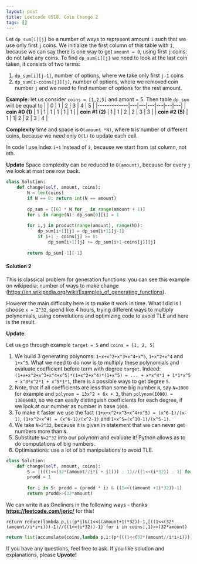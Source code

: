 ```yaml
---
layout: post
title: Leetcode 0518. Coin Change 2
tags: []
---
```


Let `dp_sum[i][j]` be a number of ways to represent amount `i` such that we use only first `j` coins. We initialize the first column of this table with `1`, because we can say there is one way to get `amount = 0`, using first `j` coins: do not take any coins.
To find `dp_sum[i][j]` we need to look at the last coin taken, it consists of two terms:
1. `dp_sum[i][j-1]`, number of options, where we take only first `j-1` coins
2. `dp_sum[i-coins[j]][j]`, number of options, where we removed coin number `j` and we need to find number of options for the rest amount.

**Example**: let us consider `coins = [1,2,5]` and amont = 5. Then table `dp_sum` will be equal to
|             | 0 | 1 | 2 | 3 | 4 | 5 |
|-------------|---|---|---|---|---|---|
| **coin #0 (1)** | 1 | 1 | 1 | 1 | 1 | 1 |
| **coin #1 (2)** | 1 | 1 | 2 | 2 | 3 | 3 |
| **coin #2 (5)** | 1 | 1| 2 | 2 | 3 | 4 |

**Complexity** time and space is `O(amount *N)`, where `N` is number of different coins, because we need only `O(1)` to update each cell.

In code I use index `i+1` instead of `i`, because we start from `1`st column, not `0`th.

**Update** Space complexity can be reduced to `O(amount)`, because for every `j` we look at most one row back.

```python
class Solution:
    def change(self, amount, coins):
        N = len(coins)
        if N == 0: return int(N == amount)
        
        dp_sum = [[0] * N for _ in range(amount + 1)]
        for i in range(N): dp_sum[0][i] = 1
        
        for i,j in product(range(amount), range(N)):
            dp_sum[i+1][j] = dp_sum[i+1][j-1]
            if i+1 - coins[j] >= 0:
                dp_sum[i+1][j] += dp_sum[i+1-coins[j]][j]           
                    
        return dp_sum[-1][-1]
```

#### Solution 2

This is classical problem for generation functions: you can see this example on wikipedia: number of ways to make change (https://en.wikipedia.org/wiki/Examples_of_generating_functions).

Howerer the main difficulty here is to make it work in time. What I did is I choose `x = 2^32`, spend like 4 hours, trying different ways to multiply polynomials, using convolutions and optimizing code to avoid TLE and here is the result.

**Update**: 

Let us go through example `target = 5` and `coins = [1, 2, 5]`
1. We build 3 generating polynoms: `1+x+x^2+x^3+x^4+x^5`, `1+x^2+x^4` and `1+x^5`. What we need to do now is to multiply these polynomials and evaluate coefficient before term with degree `target`. Indeed:
`(1+x+x^2+x^3+x^4+x^5)*(1+x^2+x^4)*(1+x^5) = ... + x*x^4*1 + 1*1*x^5 + x^3*x^2*1 + x^5*1*1`, there is `4` possible ways to get degree `5`. 
2. Note, that if all coefficients are less than some big number `N`, say `N=1000` for example and `polynom = 13x^2 + 6x + 3`, than `polynom(1000) = 13006003`, so we can easily distinguish coefficients for each degree, if we look at our number as number in base `1000`. 
3. To make it faster we use the fact `(1+x+x^2+x^3+x^4+x^5) = (x^6-1)/(x-1)`, `(1+x^2+x^4) = (x^6-1)/(x^2-1)` and `1+x^5=(x^10-1)/(x^5-1)`.
4. We take `N=2^32`, because it is given in statement that we can never get numbers more than `N`.
5. Substitute `N=2^32` into our polynom and evaluate it! Python allows as to do computations of big numbers.
6. Optimisations: use a lot of bit manipulations to avoid TLE.


```python
class Solution:
    def change(self, amount, coins):
        S = [(((1<<(32*(amount//i*i + i)))) - 1)//((1<<(i*32)) - 1) for i in coins]
        prodd = 1
        
        for i in S: prodd = (prodd * i) & ((1<<((amount +1)*32))-1)
        return prodd>>(32*amount)
```

We can write it as Oneliners in the following ways - thanks **https://leetcode.com/joric/** for this!

```
return reduce(lambda p,i:(p*i)&(1<<((amount+1)*32))-1,[((1<<(32*(amount//i*i+i)))-1)//((1<<(i*32))-1) for i in coins],1)>>(32*amount)
```

```python
return list(accumulate(coins,lambda p,i:(p*(((1<<(32*(amount//i*i+i)))-1)//((1<<(i*32))-1)))&((1<<((amount+1)*32))-1),initial=1))[-1]>>(32*amount)
```

If you have any questions, feel free to ask. If you like solution and explanations, please **Upvote!**
